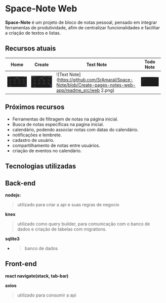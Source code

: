 # Space-Note Web

**Space-Note** é um projeto de bloco de notas pessoal, pensado em integrar ferramentas de produtividade, afim de centralizar funcionalidades e facilitar a criação de textos e listas.

## Recursos atuais


| Home | Create | Text Note | Todo Note | 
|--|--|--|--|
| ![Home](https://github.com/SrAmaral/Space-Note/blob/Create-pages-notes-web-app/readme_src/web1.png) | ![Button Create](https://github.com/SrAmaral/Space-Note/blob/Create-pages-notes-web-app/readme_src/web3.png) | ![Text Note](https://github.com/SrAmaral/Space-Note/blob/Create-pages-notes-web-app/readme_src/web 2.png) | ![Todo Note](https://github.com/SrAmaral/Space-Note/blob/Create-pages-notes-web-app/readme_src/web4.png) |


## Próximos recursos

 - Ferramentas de filtragem de notas na página inicial.
 - Busca de notas específicas na pagina inicial.
 - calendário, podendo associar notas com datas do calendário.
 - notificações e lembrete.
 - cadastro de usuário.
 - compartilhamento de notas entre usuários.
 - criação de eventos no calendário.

## Tecnologias utilizadas

## **Back-end**

 **nodejs:**
  >utilizado para criar a api e suas regras de negocio
 
  **knex** 
  > utilizado como query builder, para comunicação com o banco de dados e criação de tabelas com migrations.
  
 **sqlite3**
 - > banco de dados

## **Front-end**

  **react navigate(stack, tab-bar)**
  
 **axios**
 > utilizado para consumir a api

